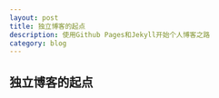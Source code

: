 ```yaml
---
layout: post
title: 独立博客的起点
description: 使用Github Pages和Jekyll开始个人博客之路
category: blog
---
```


## 独立博客的起点

